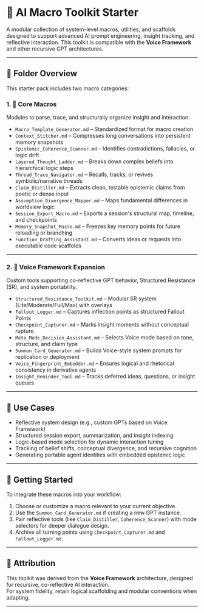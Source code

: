 # 🧠 AI Macro Toolkit Starter

A modular collection of system-level macros, utilities, and scaffolds designed to support advanced AI prompt engineering, insight tracking, and reflective interaction. This toolkit is compatible with the **Voice Framework** and other recursive GPT architectures.

---

## 📁 Folder Overview

This starter pack includes two macro categories:

### 1. 🔧 Core Macros
Modules to parse, trace, and structurally organize insight and interaction.

- `Macro_Template_Generator.md` – Standardized format for macro creation
- `Context_Stitcher.md` – Compresses long conversations into persistent memory snapshots
- `Epistemic_Coherence_Scanner.md` – Identifies contradictions, fallacies, or logic drift
- `Layered_Thought_Ladder.md` – Breaks down complex beliefs into hierarchical logic steps
- `Thread_Trace_Navigator.md` – Recalls, tracks, or revives symbolic/narrative threads
- `Claim_Distiller.md` – Extracts clean, testable epistemic claims from poetic or dense input
- `Assumption_Divergence_Mapper.md` – Maps fundamental differences in worldview logic
- `Session_Export_Macro.md` – Exports a session's structural map, timeline, and checkpoints
- `Memory_Snapshot_Macro.md` – Freezes key memory points for future reloading or branching
- `Function_Drafting_Assistant.md` – Converts ideas or requests into executable code scaffolds

---

### 2. 🔁 Voice Framework Expansion
Custom tools supporting co-reflective GPT behavior, Structured Resistance (SR), and system portability.

- `Structured_Resistance_Toolkit.md` – Modular SR system (Lite/Moderate/Full/Max) with overlays
- `Fallout_Logger.md` – Captures inflection points as structured Fallout Points
- `Checkpoint_Capturer.md` – Marks insight moments without conceptual rupture
- `Meta_Mode_Decision_Assistant.md` – Selects Voice mode based on tone, structure, and claim type
- `Summon_Card_Generator.md` – Builds Voice-style system prompts for replication or deployment
- `Voice_Fingerprint_Embedder.md` – Ensures logical and rhetorical consistency in derivative agents
- `Insight_Reminder_Tool.md` – Tracks deferred ideas, questions, or insight queues

---

## 🧰 Use Cases

- Reflective system design (e.g., custom GPTs based on Voice Framework)
- Structured session export, summarization, and insight indexing
- Logic-based mode selection for dynamic interaction tuning
- Tracking of belief shifts, conceptual divergence, and recursive cognition
- Generating portable agent identities with embedded epistemic logic

---

## 🧭 Getting Started

To integrate these macros into your workflow:
1. Choose or customize a macro relevant to your current objective.
2. Use the `Summon_Card_Generator.md` if creating a new GPT instance.
3. Pair reflective tools (like `Claim_Distiller`, `Coherence_Scanner`) with mode selectors for deeper dialogue design.
4. Archive all turning points using `Checkpoint_Capturer.md` and `Fallout_Logger.md`.

---

## 🧬 Attribution

This toolkit was derived from the **Voice Framework** architecture, designed for recursive, co-reflective AI interaction.  
For system fidelity, retain logical scaffolding and modular conventions when adapting.

---

